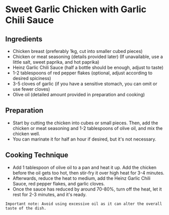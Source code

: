 # Sweet Garlic Chicken with Garlic Chili Sauce

## Ingredients

- Chicken breast (preferably 1kg, cut into smaller cubed pieces)
- Chicken or meat seasoning (details provided later) (If unavailable, use a little salt, sweet paprika, and hot paprika)
- Heinz Garlic Chili Sauce (half a bottle should be enough, adjust to taste)
- 1-2 tablespoons of red pepper flakes (optional, adjust according to desired spiciness)
- 3-5 cloves of garlic (if you have a sensitive stomach, you can omit or use fewer cloves)
- Olive oil (detailed amount provided in preparation and cooking)

## Preparation

- Start by cutting the chicken into cubes or small pieces. Then, add the chicken or meat seasoning and 1-2 tablespoons of olive oil, and mix the chicken well.
- You can marinate it for half an hour if desired, but it's not necessary.

## Cooking Technique

- Add 1 tablespoon of olive oil to a pan and heat it up. Add the chicken before the oil gets too hot, then stir-fry it over high heat for 3-4 minutes.
- Afterwards, reduce the heat to medium, add the Heinz Garlic Chili Sauce, red pepper flakes, and garlic cloves.
- Once the sauce has reduced by around 70-80%, turn off the heat, let it rest for 2-3 minutes, and it's ready.

`Important note: Avoid using excessive oil as it can alter the overall taste of the dish.`
